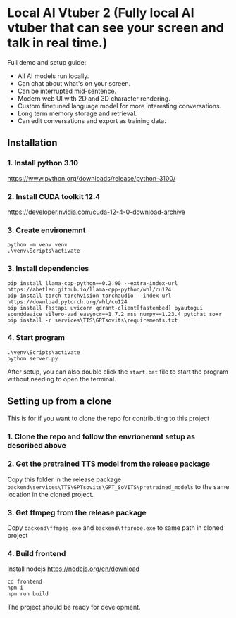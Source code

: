 # Local AI Vtuber 2 (Fully local AI vtuber that can see your screen and talk in real time.)


Full demo and setup guide:

- All AI models run locally.
- Can chat about what's on your screen.
- Can be interrupted mid-sentence.
- Modern web UI with 2D and 3D character rendering.
- Custom finetuned language model for more interesting conversations.
- Long term memory storage and retrieval.
- Can edit conversations and export as training data.


## Installation

### 1. Install python 3.10
https://www.python.org/downloads/release/python-3100/

### 2. Install CUDA toolkit 12.4
https://developer.nvidia.com/cuda-12-4-0-download-archive

### 3. Create environemnt
```
python -m venv venv
.\venv\Scripts\activate
```

### 3. Install dependencies
```
pip install llama-cpp-python==0.2.90 --extra-index-url https://abetlen.github.io/llama-cpp-python/whl/cu124
pip install torch torchvision torchaudio --index-url https://download.pytorch.org/whl/cu124
pip install fastapi uvicorn qdrant-client[fastembed] pyautogui  sounddevice silero-vad easyocr==1.7.2 mss numpy==1.23.4 pytchat soxr
pip install -r services\TTS\GPTsovits\requirements.txt
```

### 4. Start program
```
.\venv\Scripts\activate
python server.py
```

After setup, you can also double click the ```start.bat``` file to start the program without needing to open the terminal.



## Setting up from a clone
This is for if you want to clone the repo for contributing to this project

### 1. Clone the repo and follow the envrionemnt setup as described above


### 2. Get the pretrained TTS model from the release package
Copy this folder in the release package 
```backend\services\TTS\GPTsovits\GPT_SoVITS\pretrained_models``` to the same location in the cloned project.


### 3. Get ffmpeg from the release package
Copy ```backend\ffmpeg.exe``` and ```backend\ffprobe.exe``` to same path in cloned project


### 4. Build frontend

Install nodejs https://nodejs.org/en/download

```
cd frontend
npm i
npm run build
```

The project should be ready for development.